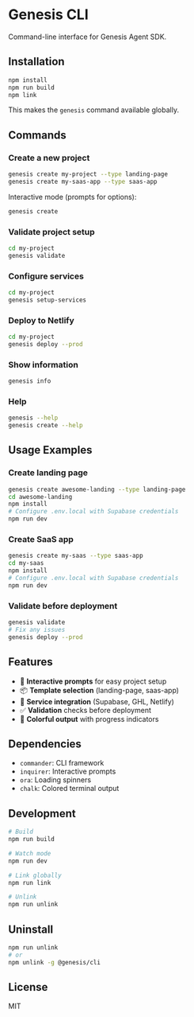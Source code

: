 # Genesis CLI

Command-line interface for Genesis Agent SDK.

## Installation

```bash
npm install
npm run build
npm link
```

This makes the `genesis` command available globally.

## Commands

### Create a new project

```bash
genesis create my-project --type landing-page
genesis create my-saas-app --type saas-app
```

Interactive mode (prompts for options):

```bash
genesis create
```

### Validate project setup

```bash
cd my-project
genesis validate
```

### Configure services

```bash
cd my-project
genesis setup-services
```

### Deploy to Netlify

```bash
cd my-project
genesis deploy --prod
```

### Show information

```bash
genesis info
```

### Help

```bash
genesis --help
genesis create --help
```

## Usage Examples

### Create landing page

```bash
genesis create awesome-landing --type landing-page
cd awesome-landing
npm install
# Configure .env.local with Supabase credentials
npm run dev
```

### Create SaaS app

```bash
genesis create my-saas --type saas-app
cd my-saas
npm install
# Configure .env.local with Supabase credentials
npm run dev
```

### Validate before deployment

```bash
genesis validate
# Fix any issues
genesis deploy --prod
```

## Features

- 🎨 **Interactive prompts** for easy project setup
- 📦 **Template selection** (landing-page, saas-app)
- 🔧 **Service integration** (Supabase, GHL, Netlify)
- ✅ **Validation** checks before deployment
- 🎯 **Colorful output** with progress indicators

## Dependencies

- `commander`: CLI framework
- `inquirer`: Interactive prompts
- `ora`: Loading spinners
- `chalk`: Colored terminal output

## Development

```bash
# Build
npm run build

# Watch mode
npm run dev

# Link globally
npm run link

# Unlink
npm run unlink
```

## Uninstall

```bash
npm run unlink
# or
npm unlink -g @genesis/cli
```

## License

MIT
